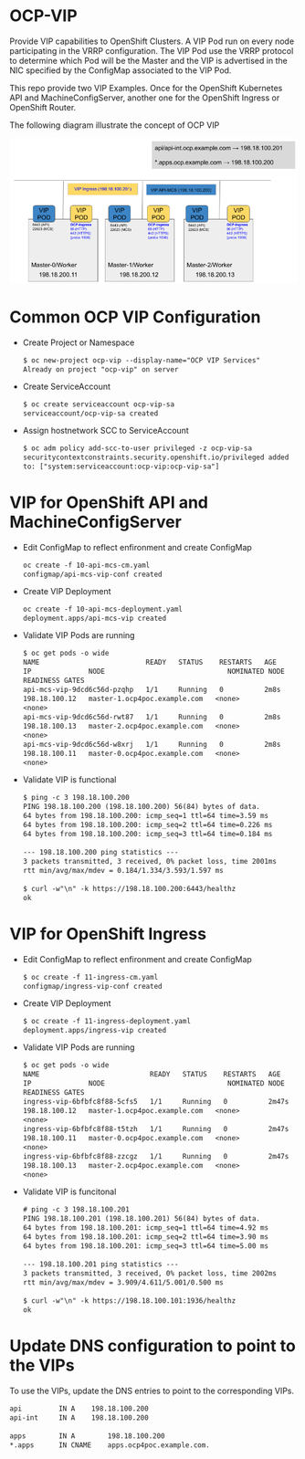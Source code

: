 # OCP-VIP

Provide VIP capabilities to OpenShift Clusters. A VIP Pod run on every node participating in the VRRP configuration. The VIP Pod use the VRRP protocol to determine which Pod will be the Master and the VIP is advertised in the NIC specified by the ConfigMap associated to the VIP Pod.

This repo provide two VIP Examples. Once for the OpenShift Kubernetes API and MachineConfigServer, another one for the OpenShift Ingress or OpenShift Router.

The following diagram illustrate the concept of OCP VIP

![OCP VIP](images/ocp-vip.png "OCP VIP Diagram")


# Common OCP VIP Configuration
- Create Project or Namespace
    ```
    $ oc new-project ocp-vip --display-name="OCP VIP Services"
    Already on project "ocp-vip" on server 
    ```

- Create ServiceAccount
    ```
    $ oc create serviceaccount ocp-vip-sa
    serviceaccount/ocp-vip-sa created
    ```

- Assign hostnetwork SCC to ServiceAccount
    ```
    $ oc adm policy add-scc-to-user privileged -z ocp-vip-sa
    securitycontextconstraints.security.openshift.io/privileged added to: ["system:serviceaccount:ocp-vip:ocp-vip-sa"]
    ```

# VIP for OpenShift API and MachineConfigServer

- Edit ConfigMap to reflect enfironment and create ConfigMap
    ```
    oc create -f 10-api-mcs-cm.yaml
    configmap/api-mcs-vip-conf created
    ```
- Create VIP Deployment
    ```
    oc create -f 10-api-mcs-deployment.yaml
    deployment.apps/api-mcs-vip created
    ```
- Validate VIP Pods are running
    ```
    $ oc get pods -o wide
    NAME                          READY   STATUS    RESTARTS   AGE    IP              NODE                              NOMINATED NODE   READINESS GATES
    api-mcs-vip-9dcd6c56d-pzqhp   1/1     Running   0          2m8s   198.18.100.12   master-1.ocp4poc.example.com   <none>           <none>
    api-mcs-vip-9dcd6c56d-rwt87   1/1     Running   0          2m8s   198.18.100.13   master-2.ocp4poc.example.com   <none>           <none>
    api-mcs-vip-9dcd6c56d-w8xrj   1/1     Running   0          2m8s   198.18.100.11   master-0.ocp4poc.example.com   <none>           <none>
    ```
- Validate VIP is functional
    ```
    $ ping -c 3 198.18.100.200
    PING 198.18.100.200 (198.18.100.200) 56(84) bytes of data.
    64 bytes from 198.18.100.200: icmp_seq=1 ttl=64 time=3.59 ms
    64 bytes from 198.18.100.200: icmp_seq=2 ttl=64 time=0.226 ms
    64 bytes from 198.18.100.200: icmp_seq=3 ttl=64 time=0.184 ms

    --- 198.18.100.200 ping statistics ---
    3 packets transmitted, 3 received, 0% packet loss, time 2001ms
    rtt min/avg/max/mdev = 0.184/1.334/3.593/1.597 ms

    $ curl -w"\n" -k https://198.18.100.200:6443/healthz
    ok
    ```

# VIP for OpenShift Ingress

- Edit ConfigMap to reflect enfironment and create ConfigMap
    ```
    $ oc create -f 11-ingress-cm.yaml
    configmap/ingress-vip-conf created
    ```
- Create VIP Deployment
    ```
    $ oc create -f 11-ingress-deployment.yaml
    deployment.apps/ingress-vip created
    ```
- Validate VIP Pods are running
    ```
    $ oc get pods -o wide
    NAME                           READY   STATUS    RESTARTS   AGE     IP              NODE                              NOMINATED NODE   READINESS GATES
    ingress-vip-6bfbfc8f88-5cfs5   1/1     Running   0          2m47s   198.18.100.12   master-1.ocp4poc.example.com   <none>           <none>
    ingress-vip-6bfbfc8f88-t5tzh   1/1     Running   0          2m47s   198.18.100.11   master-0.ocp4poc.example.com   <none>           <none>
    ingress-vip-6bfbfc8f88-zzcgz   1/1     Running   0          2m47s   198.18.100.13   master-2.ocp4poc.example.com   <none>           <none>
    ```

- Validate VIP is funcitonal
    ```
    # ping -c 3 198.18.100.201
    PING 198.18.100.201 (198.18.100.201) 56(84) bytes of data.
    64 bytes from 198.18.100.201: icmp_seq=1 ttl=64 time=4.92 ms
    64 bytes from 198.18.100.201: icmp_seq=2 ttl=64 time=3.90 ms
    64 bytes from 198.18.100.201: icmp_seq=3 ttl=64 time=5.00 ms

    --- 198.18.100.201 ping statistics ---
    3 packets transmitted, 3 received, 0% packet loss, time 2002ms
    rtt min/avg/max/mdev = 3.909/4.611/5.001/0.500 ms

    $ curl -w"\n" -k https://198.18.100.101:1936/healthz
    ok
    ```

# Update DNS configuration to point to the VIPs

To use the VIPs, update the DNS entries to point to the corresponding VIPs.

```
api         IN A    198.18.100.200
api-int     IN A    198.18.100.200

apps        IN A        198.18.100.200
*.apps      IN CNAME    apps.ocp4poc.example.com.

```